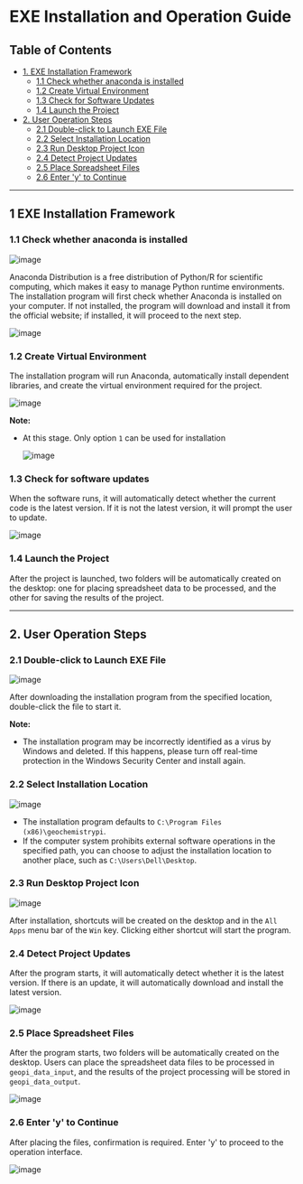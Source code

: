 # EXE Installation and Operation Guide

## Table of Contents

- [1. EXE Installation Framework](#section1)
  - [1.1 Check whether anaconda is installed](#subsection1-1)
  - [1.2 Create  Virtual Environment](#subsection1-2)
  - [1.3 Check for Software Updates](#subsection1-3)
  - [1.4 Launch the Project](#subsection1-4)
- [2. User Operation Steps](#section2)
  - [2.1 Double-click to Launch EXE File](#subsection2-1)
  - [2.2 Select Installation Location](#subsection2-2)
  - [2.3 Run Desktop Project Icon](#subsection2-3)
  - [2.4 Detect Project Updates](#subsection2-4)
  - [2.5 Place Spreadsheet Files](#subsection2-5)
  - [2.6 Enter 'y' to Continue](#subsection2-6)

---

## 1 EXE Installation Framework <a id="section1"></a>

### 1.1 Check whether anaconda is installed <a id="subsection1-1"></a>

![image](https://github.com/user-attachments/assets/643140d8-a47f-4f95-9e24-c0f55a07497e)

Anaconda Distribution is a free distribution of Python/R for scientific computing, which makes it easy to manage Python runtime environments. The installation program will first check whether Anaconda is installed on your computer. If not installed, the program will download and install it from the official website; if installed, it will proceed to the next step.

![image](https://github.com/user-attachments/assets/d51797f2-a806-4554-a31d-6d03b9c73822)

### 1.2 Create Virtual Environment <a id="subsection1-2"></a>

The installation program will run Anaconda, automatically install dependent libraries, and create the virtual environment required for the project.

![image](https://github.com/user-attachments/assets/5d21402c-3275-4c97-b998-562854a77851)

**Note:**

- At this stage. Only option `1` can be used for installation

  ![image](https://github.com/user-attachments/assets/090f1a5a-c8fd-4f19-8333-06c24675e6b7)

### 1.3 Check for software updates <a id="subsection1-3"></a>

When the software runs, it will automatically detect whether the current code is the latest version. If it is not the latest version, it will prompt the user to update.

![image](https://github.com/user-attachments/assets/3cb3577f-f17f-4148-b646-645684db4845)

### 1.4 Launch the Project <a id="subsection1-4"></a>

After the project is launched, two folders will be automatically created on the desktop: one for placing spreadsheet data to be processed, and the other for saving the results of the project.



---

## 2. User Operation Steps <a id="section2"></a>

### 2.1 Double-click to Launch EXE File <a id="subsection2-1"></a>

![image](https://github.com/user-attachments/assets/f7efc376-3487-4738-b7a3-44d504c5d5e2)

After downloading the installation program from the specified location, double-click the file to start it.

**Note:**

- The installation program may be incorrectly identified as a virus by Windows and deleted. If this happens, please turn off real-time protection in the Windows Security Center and  install again.

### 2.2 Select Installation Location <a id="subsection2-2"></a>

![image](https://github.com/user-attachments/assets/5bf0d112-480f-4dfd-aac3-4f5f1c7abbd7)

- The installation program defaults to `C:\Program Files (x86)\geochemistrypi`.
- If the computer system prohibits external software operations in the specified path, you can choose to adjust the installation location to another place, such as `C:\Users\Dell\Desktop`.

### 2.3 Run Desktop Project Icon <a id="subsection2-3"></a>

![image](https://github.com/user-attachments/assets/11103ecf-71ba-494b-8108-6d1881f6360a)

After installation, shortcuts will be created on the desktop and in the `All Apps` menu bar of the `Win` key. Clicking either shortcut will start the program.

### 2.4 Detect Project Updates <a id="subsection2-4"></a>

After the program starts, it will automatically detect whether it is the latest version. If there is an update, it will automatically download and install the latest version.

![image](https://github.com/user-attachments/assets/3cb3577f-f17f-4148-b646-645684db4845)

### 2.5 Place Spreadsheet Files <a id="subsection2-5"></a>

After the program starts, two folders will be automatically created on the desktop. Users can place the spreadsheet data files to be processed in `geopi_data_input`, and the results of the project processing will be stored in `geopi_data_output`.

![image](https://github.com/user-attachments/assets/e6f3e414-dd72-443a-8d2a-a40d89070b72)

### 2.6 Enter 'y' to Continue <a id="subsection2-6"></a>

After placing the files, confirmation is required. Enter 'y' to proceed to the operation interface.

![image](https://github.com/user-attachments/assets/7bfb1436-aab2-47cb-8d10-91ec30121f60)
